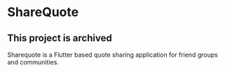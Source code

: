 # ShareQuote

## This project is archived

Sharequote is a Flutter based quote sharing application for friend groups and communities.
